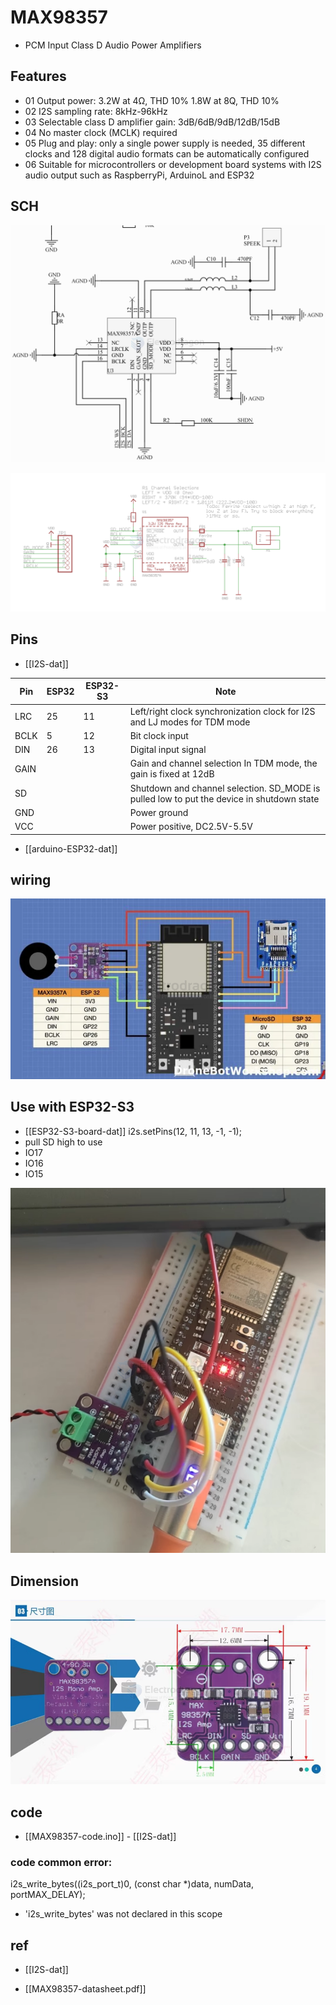 
# MAX98357

- PCM Input Class D Audio Power Amplifiers

## Features 

- 01 Output power: 3.2W at 4Ω, THD 10% 1.8W at 8Q, THD 10%
- 02 I2S sampling rate: 8kHz-96kHz
- 03 Selectable class D amplifier gain: 3dB/6dB/9dB/12dB/15dB
- 04 No master clock (MCLK) required
- 05 Plug and play: only a single power supply is needed, 35 different clocks and 128 digital audio formats can be automatically configured
- 06 Suitable for microcontrollers or development board systems with I2S audio output such as RaspberryPi, ArduinoL and ESP32


## SCH

![](2024-12-26-15-18-55.png)

![](2025-01-06-14-05-50.png)

## Pins 

- [[I2S-dat]]

| Pin  | ESP32 | ESP32-S3 | Note                                                                                      |
| ---- | ----- | -------- | ----------------------------------------------------------------------------------------- |
| LRC  | 25    | 11       | Left/right clock synchronization clock for I2S and LJ modes for TDM mode                  |
| BCLK | 5     | 12       | Bit clock input                                                                           |
| DIN  | 26    | 13       | Digital input signal                                                                      |
| GAIN |       |          | Gain and channel selection In TDM mode, the gain is fixed at 12dB                         |
| SD   |       |          | Shutdown and channel selection. SD_MODE is pulled low to put the device in shutdown state |
| GND  |       |          | Power ground                                                                              |
| VCC  |       |          | Power positive, DC2.5V-5.5V                                                               |

- [[arduino-ESP32-dat]]

## wiring 


![](2024-12-26-19-06-13.png)

## Use with ESP32-S3 

- [[ESP32-S3-board-dat]] i2s.setPins(12, 11, 13, -1, -1);
- pull SD high to use 
- IO17
- IO16
- IO15 

![](2025-01-06-15-56-23.png)



## Dimension 

![](2025-01-06-14-15-26.png)

## code 

- [[MAX98357-code.ino]] - [[I2S-dat]]

### code common error: 

i2s_write_bytes((i2s_port_t)0, (const char *)data, numData, portMAX_DELAY);
- 'i2s_write_bytes' was not declared in this scope



## ref 

- [[I2S-dat]] 

- [[MAX98357-datasheet.pdf]]